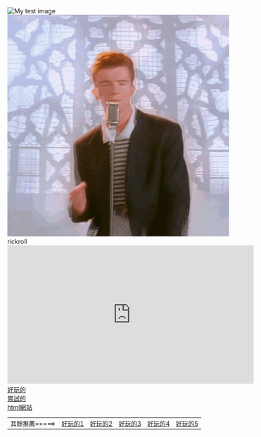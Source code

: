 <!DOCTYPE html>
<html>
  <head>
    <meta charset="utf-8"/>
    <meta name="viewport" content="width=device-width, initial-scale=1.0"/>
  </head>
  <body>
    <img src="https://media.tenor.com/Dsjbb2BCBGYAAAAC/distraction-dance-henry-stickmin.gif" alt="My test image">
    <br>
    <img src="rickroll-roll.gif">rickroll</a>
    <br>
    <iframe width="560" height="315" src="https://www.youtube.com/embed/zKh5ELjjuWk" title="YouTube video player" frameborder="0" allow="accelerometer; autoplay; clipboard-write; encrypted-media; gyroscope; picture-in-picture; web-share" allowfullscreen></iframe>
    <br>
    <a href="https://youtu.be/dQw4w9WgXcQ">好玩的</a>
    <br>
    <a href="https://youtu.be/CLUPkcLQm64">嘗試的</a>
    <br>
    <a href="https://www.w3schools.com/html/">html網站</a>
    <div>
     <table width="800">
      <tr>
        <td>其餘推薦=====></td>
        <td><a href="https://youtu.be/dQw4w9WgXcQ">好玩的1</a></td>
        <td><a href="https://youtu.be/dQw4w9WgXcQ">好玩的2</a></td>
        <td><a href="https://youtu.be/dQw4w9WgXcQ">好玩的3</a></td>
        <td><a href="https://youtu.be/dQw4w9WgXcQ">好玩的4</a></td>
        <td><a href="https://youtu.be/dQw4w9WgXcQ">好玩的5</a></td>
      </tr>
     </table>
    </div>
  </body>
</html>

